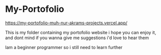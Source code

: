 # My-Portofolio
https://my-portofolio-muh-nur-akrams-projects.vercel.app/

This is my folder containing my portofolio website i hope you can enjoy it, and dont mind if you wanna give me suggestions i'd love to hear them

Iam a beginner programmer so i still need to learn further
